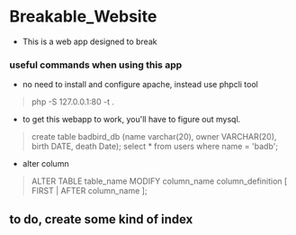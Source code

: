 # Breakable_Website
- This is a web app designed to break
### useful commands when using this app
- no need to install and configure apache, instead use phpcli tool
> php -S 127.0.0.1:80 -t .
- to get this webapp to work, you'll have to figure out mysql.
> create table badbird_db (name varchar(20), owner VARCHAR(20), birth DATE, death Date);
> select * from users where name = 'badb';
- alter column 
> ALTER TABLE table_name
  MODIFY column_name column_definition
    [ FIRST | AFTER column_name ];

## to do, create some kind of index 
